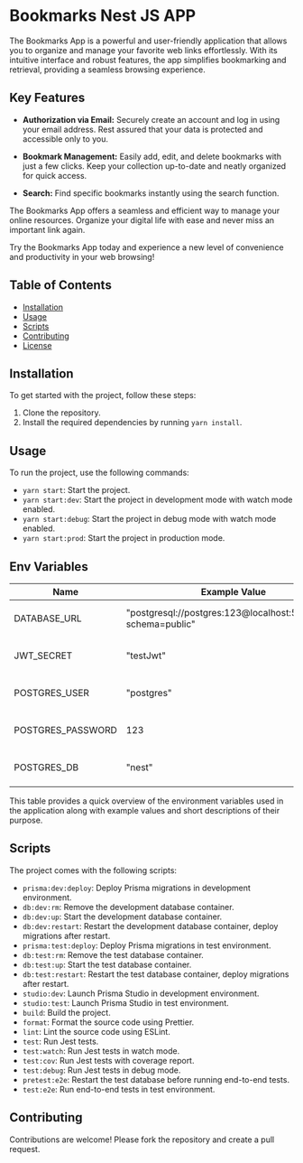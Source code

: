 # Bookmarks Nest JS APP

The Bookmarks App is a powerful and user-friendly application that allows you to organize and manage your favorite web links effortlessly. With its intuitive interface and robust features, the app simplifies bookmarking and retrieval, providing a seamless browsing experience.

## Key Features

- **Authorization via Email:** Securely create an account and log in using your email address. Rest assured that your data is protected and accessible only to you.

- **Bookmark Management:** Easily add, edit, and delete bookmarks with just a few clicks. Keep your collection up-to-date and neatly organized for quick access.

- **Search:** Find specific bookmarks instantly using the search function.

The Bookmarks App offers a seamless and efficient way to manage your online resources. Organize your digital life with ease and never miss an important link again.

Try the Bookmarks App today and experience a new level of convenience and productivity in your web browsing!

## Table of Contents

- [Installation](#installation)
- [Usage](#usage)
- [Scripts](#scripts)
- [Contributing](#contributing)
- [License](#license)

## Installation

To get started with the project, follow these steps:

1. Clone the repository.
2. Install the required dependencies by running `yarn install`.

## Usage

To run the project, use the following commands:

- `yarn start`: Start the project.
- `yarn start:dev`: Start the project in development mode with watch mode enabled.
- `yarn start:debug`: Start the project in debug mode with watch mode enabled.
- `yarn start:prod`: Start the project in production mode.

## Env Variables

| Name           | Example Value                                               | Description                                      |
|----------------|-------------------------------------------------------------|--------------------------------------------------|
| DATABASE_URL   | "postgresql://postgres:123@localhost:5434/nest?schema=public" | Database connection URL                          |
| JWT_SECRET     | "testJwt"                                                   | Secret key for JWT authentication                |
| POSTGRES_USER  | "postgres"                                                  | Username for PostgreSQL database                 |
| POSTGRES_PASSWORD | 123                                                   | Password for PostgreSQL database                 |
| POSTGRES_DB    | "nest"                                                      | Name of the PostgreSQL database                  |

This table provides a quick overview of the environment variables used in the application along with example values and short descriptions of their purpose.

## Scripts

The project comes with the following scripts:

- `prisma:dev:deploy`: Deploy Prisma migrations in development environment.
- `db:dev:rm`: Remove the development database container.
- `db:dev:up`: Start the development database container.
- `db:dev:restart`: Restart the development database container, deploy migrations after restart.
- `prisma:test:deploy`: Deploy Prisma migrations in test environment.
- `db:test:rm`: Remove the test database container.
- `db:test:up`: Start the test database container.
- `db:test:restart`: Restart the test database container, deploy migrations after restart.
- `studio:dev`: Launch Prisma Studio in development environment.
- `studio:test`: Launch Prisma Studio in test environment.
- `build`: Build the project.
- `format`: Format the source code using Prettier.
- `lint`: Lint the source code using ESLint.
- `test`: Run Jest tests.
- `test:watch`: Run Jest tests in watch mode.
- `test:cov`: Run Jest tests with coverage report.
- `test:debug`: Run Jest tests in debug mode.
- `pretest:e2e`: Restart the test database before running end-to-end tests.
- `test:e2e`: Run end-to-end tests in test environment.

## Contributing

Contributions are welcome! Please fork the repository and create a pull request.
